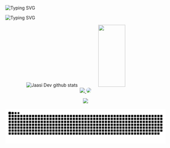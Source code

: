<!--Title @Teyaochiuani-->
![Typing SVG](https://readme-typing-svg.herokuapp.com/?color=00b3ff&size=35&center=true&vCenter=true&width=1000&lines=HELLO👋;I'm+from+México;I'm+20+years+old;Welcome!)

<!--More about me-->
![Typing SVG](https://readme-typing-svg.herokuapp.com/?color=00b3ff&size=35&center=true&vCenter=true&width=1000&lines=I+Have+A+Cat🐈;I+Like+BLACKPINK;I+Love+JS;Anyway+I+Like+Programming!)


<!--Skill And More Information--> 
<div align="center">  
  <img width="49%" height="195px" src="https://github-readme-stats.vercel.app/api?username=Teyaochiuani&show_icons=true&count_private=true&hide_border=true&title_color=00b3ff&icon_color=00b4ff&text_color=c9d1d9&bg_color=0d1117" alt="Jaasi Dev github stats" /> 
  <img width="41%" height="195px" src="https://github-readme-stats.vercel.app/api/top-langs/?username=Teyaochiuani&layout=compact&hide_border=true&title_color=00b3ff&text_color=00b4ff&bg_color=0d1117" />
</div>

<!--Social Media-->  
<div align="center"> 
<a href="https://www.instagram.com/js.com_/" target="_blank"><img src="https://img.shields.io/badge/-Instagram-%23E4405F?style=for-the-badge&logo=instagram&logoColor=white"</a>
<a href="https://twitter.com/C_Js_JaasielHJ" target="_blank"><img src="https://img.shields.io/badge/-Twitter-%230077B2?style=for-the-badge&logo=twitter&logoColor=white" style="border-radius: 30px" target="_blank"></a> 
 </div>
  
 <!--Total Contributions--> 
 <p align="center">
<img  src="https://github-readme-streak-stats.herokuapp.com?user=bastndev&theme=tokyonight_duo&hide_border=true"
</p>

<!--Sneek Gusano-->
![](https://github.com/Platane/snk/raw/output/github-contribution-grid-snake.svg)

